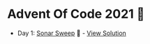 # Advent Of Code 2021 :christmas_tree:

- Day 1: [Sonar Sweep](https://adventofcode.com/2021/day/1) :satellite: - [View Solution](https://github.com/shaneiadt/advent-of-code-2021/tree/main/day-1)